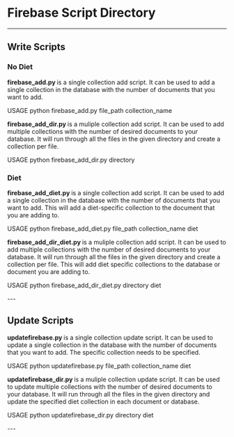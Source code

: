 # Firebase Script Directory
---
## Write Scripts

### No Diet
<p>
  <strong> firebase_add.py </strong> is a single collection add script. It can be used to add a single collection in the database with the number of documents that you want to add. 
 
  USAGE python firebase_add.py file_path collection_name 
  
 <strong> firebase_add_dir.py </strong> is a muliple collection add script. It can be used to add multiple collections with the number of desired documents to your database. It will run through all the files in the given directory and create a collection per file. 
  
  USAGE python firebase_add_dir.py directory
</p>

### Diet
<p>
  <strong> firebase_add_diet.py </strong> is a single collection add script. It can be used to add a single collection in the database with the number of documents that you want to add. This will add a diet-specific collection to the document that you are adding to.  
 
  USAGE python firebase_add_diet.py file_path collection_name diet 
  
 <strong> firebase_add_dir_diet.py </strong> is a muliple collection add script. It can be used to add multiple collections with the number of desired documents to your database. It will run through all the files in the given directory and create a collection per file. This will add diet specific collections to the database or document you are adding to. 
 
  USAGE python firebase_add_dir_diet.py directory diet
</p>
---

## Update Scripts
<p>
   <strong> updatefirebase.py </strong> is a single collection update script. It can be used to update a single collection in the database with the number of documents that you want to add. The specific collection needs to be specified. 
  
  USAGE python updatefirebase.py file_path collection_name diet 
  
 <strong> updatefirebase_dir.py </strong> is a muliple collection update script. It can be used to update multiple collections with the number of desired documents to your database. It will run through all the files in the given directory and update the specified diet collection in each document or database.  
  
  USAGE python updatefirebase_dir.py directory diet
</p>
---
